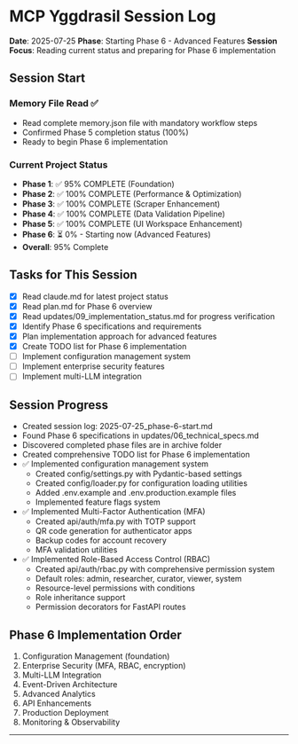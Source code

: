 # MCP Yggdrasil Session Log
**Date**: 2025-07-25
**Phase**: Starting Phase 6 - Advanced Features
**Session Focus**: Reading current status and preparing for Phase 6 implementation

## Session Start

### Memory File Read ✅
- Read complete memory.json file with mandatory workflow steps
- Confirmed Phase 5 completion status (100%)
- Ready to begin Phase 6 implementation

### Current Project Status
- **Phase 1**: ✅ 95% COMPLETE (Foundation)
- **Phase 2**: ✅ 100% COMPLETE (Performance & Optimization)
- **Phase 3**: ✅ 100% COMPLETE (Scraper Enhancement)
- **Phase 4**: ✅ 100% COMPLETE (Data Validation Pipeline)
- **Phase 5**: ✅ 100% COMPLETE (UI Workspace Enhancement)
- **Phase 6**: ⏳ 0% - Starting now (Advanced Features)
- **Overall**: 95% Complete

## Tasks for This Session
- [x] Read claude.md for latest project status
- [x] Read plan.md for Phase 6 overview
- [x] Read updates/09_implementation_status.md for progress verification
- [x] Identify Phase 6 specifications and requirements
- [x] Plan implementation approach for advanced features
- [x] Create TODO list for Phase 6 implementation
- [ ] Implement configuration management system
- [ ] Implement enterprise security features
- [ ] Implement multi-LLM integration

## Session Progress
- Created session log: 2025-07-25_phase-6-start.md
- Found Phase 6 specifications in updates/06_technical_specs.md
- Discovered completed phase files are in archive folder
- Created comprehensive TODO list for Phase 6 implementation
- ✅ Implemented configuration management system
  - Created config/settings.py with Pydantic-based settings
  - Created config/loader.py for configuration loading utilities
  - Added .env.example and .env.production.example files
  - Implemented feature flags system
- ✅ Implemented Multi-Factor Authentication (MFA)
  - Created api/auth/mfa.py with TOTP support
  - QR code generation for authenticator apps
  - Backup codes for account recovery
  - MFA validation utilities
- ✅ Implemented Role-Based Access Control (RBAC)
  - Created api/auth/rbac.py with comprehensive permission system
  - Default roles: admin, researcher, curator, viewer, system
  - Resource-level permissions with conditions
  - Role inheritance support
  - Permission decorators for FastAPI routes

## Phase 6 Implementation Order
1. Configuration Management (foundation)
2. Enterprise Security (MFA, RBAC, encryption)
3. Multi-LLM Integration
4. Event-Driven Architecture
5. Advanced Analytics
6. API Enhancements
7. Production Deployment
8. Monitoring & Observability

---